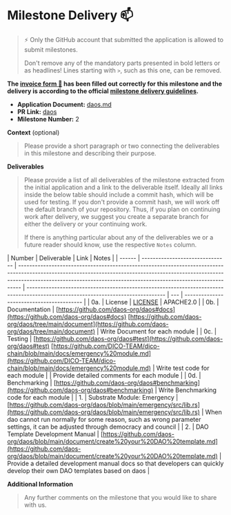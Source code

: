 # Milestone Delivery :mailbox:

> ⚡ Only the GitHub account that submitted the application is allowed to submit milestones.
>
> Don't remove any of the mandatory parts presented in bold letters or as headlines! Lines starting with `>`, such as this one, can be removed.

**The [invoice form :pencil:](https://docs.google.com/forms/d/e/1FAIpQLSfmNYaoCgrxyhzgoKQ0ynQvnNRoTmgApz9NrMp-hd8mhIiO0A/viewform) has been filled out correctly for this milestone and the delivery is according to the official [milestone delivery guidelines](https://github.com/w3f/Grants-Program/blob/master/docs/milestone-deliverables-guidelines.md).**

- **Application Document:** [daos.md](https://github.com/w3f/Grants-Program/blob/master/applications/daos.md)
- **PR Link:** [daos](https://github.com/w3f/Grants-Program/pull/1050)
- **Milestone Number:** 2

**Context** (optional)

> Please provide a short paragraph or two connecting the deliverables in this milestone and describing their purpose.

**Deliverables**

> Please provide a list of all deliverables of the milestone extracted from the initial application and a link to the deliverable itself. Ideally all links inside the below table should include a commit hash, which will be used for testing. If you don't provide a commit hash, we will work off the default branch of your repository. Thus, if you plan on continuing work after delivery, we suggest you create a separate branch for either the delivery or your continuing work.
>
> If there is anything particular about any of the deliverables we or a future reader should know, use the respective `Notes` column.

| Number | Deliverable                     | Link                                                                                                                                                                                                                                        | Notes                                                                                                                            |
| ------ | ------------------------------- | ------------------------------------------------------------------------------------------------------------------------------------------------------------------------------------------------------------------------------------------- | -------------------------------------------------------------------------------------------------------------------------------- | --- | ----------------------------------------- |
| 0a.    | License                         | [LICENSE](https://github.com/daos-org/daos#license)                                                                                                                                                                                         | APACHE2.0                                                                                                                        |
| 0b.    | Documentation                   | [https://github.com/daos-org/daos#docs](https://github.com/daos-org/daos#docs) [https://github.com/daos-org/daos/tree/main/document](https://github.com/daos-org/daos/tree/main/document)                                                   | Write Document for each module                                                                                                   |
| 0c.    | Testing                         | [https://github.com/daos-org/daos#test](https://github.com/daos-org/daos#test) [https://github.com/DICO-TEAM/dico-chain/blob/main/docs/emergency%20module.md](https://github.com/DICO-TEAM/dico-chain/blob/main/docs/emergency%20module.md) | Write test code for each module                                                                                                  |     | Provide detailed comments for each module |
| 0d.    | Benchmarking                    | [https://github.com/daos-org/daos#benchmarking](https://github.com/daos-org/daos#benchmarking)                                                                                                                                              | Write Benchmarking code for each module                                                                                          |
| 1.     | Substrate Module: Emergency     | [https://github.com/daos-org/daos/blob/main/emergency/src/lib.rs](https://github.com/daos-org/daos/blob/main/emergency/src/lib.rs)                                                                                                          | When dao cannot run normally for some reason, such as wrong parameter settings, it can be adjusted through democracy and council |
| 2.     | DAO Template Development Manual | [https://github.com/daos-org/daos/blob/main/document/create%20your%20DAO%20template.md](https://github.com/daos-org/daos/blob/main/document/create%20your%20DAO%20template.md)                                                              | Provide a detailed development manual docs so that developers can quickly develop their own DAO templates based on daos          |

**Additional Information**

> Any further comments on the milestone that you would like to share with us.
